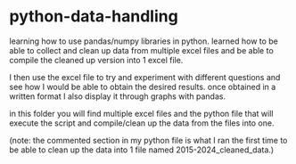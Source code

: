 # python-data-handling

learning how to use pandas/numpy libraries in python.
learned how to be able to collect and clean up data from multiple excel files
and be able to compile the cleaned up version into 1 excel file.

I then use the excel file to try and experiment with different questions 
and see how I would be able to obtain the desired results.
once obtained in a written format I also display it through graphs with pandas.

in this folder you will find multiple excel files and the python file that will execute 
the script and compile/clean up the data from the files into one. 

(note: the commented section in my python file is what I ran the first time to be able
to clean up the data into 1 file named 2015-2024_cleaned_data.)
